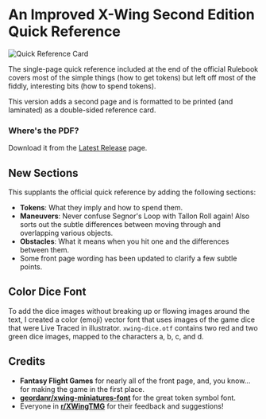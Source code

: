 # An Improved X-Wing Second Edition Quick Reference

![Quick Reference Card](https://nicholas.piegdon.info/stuff/xwing2-quick-reference.jpg)

The single-page quick reference included at the end of the official Rulebook covers most of the simple things (how to get tokens) but left off most of the fiddly, interesting bits (how to spend tokens).

This version adds a second page and is formatted to be printed (and laminated) as a double-sided reference card.

### Where's the PDF?
Download it from the [Latest Release](https://github.com/npiegdon/xwing2-quick-reference/releases/latest) page.

## New Sections

This supplants the official quick reference by adding the following sections:

- **Tokens**: What they imply and how to spend them.
- **Maneuvers**: Never confuse Segnor's Loop with Tallon Roll again!  Also sorts out the subtle differences between moving through and overlapping various objects.
- **Obstacles**: What it means when you hit one and the differences between them.
- Some front page wording has been updated to clarify a few subtle points.

## Color Dice Font

To add the dice images without breaking up or flowing images around the text, I created a color (emoji) vector font that uses images of the game dice that were Live Traced in illustrator.  `xwing-dice.otf` contains two red and two green dice images, mapped to the characters a, b, c, and d.

## Credits

- **Fantasy Flight Games** for nearly all of the front page, and, you know... for making the game in the first place.
- **[geordanr/xwing-miniatures-font](https://github.com/geordanr/xwing-miniatures-font)** for the great token symbol font.
- Everyone in **[r/XWingTMG](https://www.reddit.com/r/XWingTMG/)** for their feedback and suggestions! 